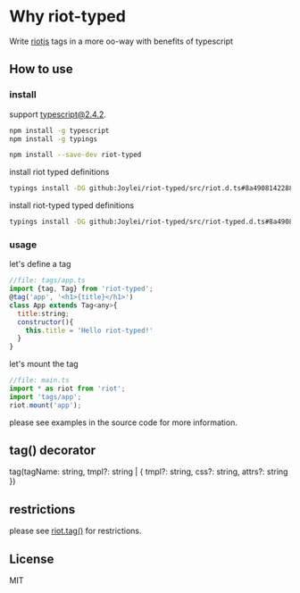 # Why riot-typed

Write [riotjs](http://riotjs.com)  tags in a more oo-way with benefits of typescript

## How to use

### install

support typescript@2.4.2.

```sh
npm install -g typescript
npm install -g typings
```

```sh
npm install --save-dev riot-typed
```

install riot typed definitions

```sh
typings install -DG github:Joylei/riot-typed/src/riot.d.ts#8a4908142288357c6a24dc04233f9c8094025654
```

install riot-typed typed definitions

```sh
typings install -DG github:Joylei/riot-typed/src/riot-typed.d.ts#8a4908142288357c6a24dc04233f9c8094025654
```

### usage

let's define a tag

```js
//file: tags/app.ts
import {tag, Tag} from 'riot-typed';
@tag('app', '<h1>{title}</h1>')
class App extends Tag<any>{
  title:string;
  constructor(){
    this.title = 'Hello riot-typed!'
  }
}
```

let's mount the tag

```js
//file: main.ts
import * as riot from 'riot';
import 'tags/app';
riot.mount('app');
```

please see examples in the source code for more information.

## tag() decorator

tag(tagName: string, tmpl?: string | { tmpl?: string, css?: string, attrs?: string })

## restrictions

please see [riot.tag()](http://riotjs.com/api/#manual-construction) for restrictions.

## License

MIT
